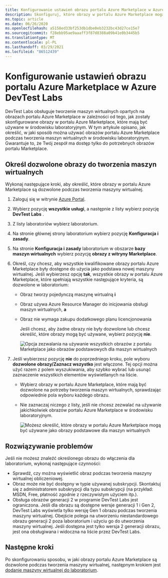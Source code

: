 ```yaml
---
title: Konfigurowanie ustawień obrazu portalu Azure Marketplace w Azure DevTest Labs
description: Skonfiguruj, które obrazy w portalu Azure Marketplace mogą być używane podczas tworzenia maszyny wirtualnej w Azure DevTest Labs
ms.topic: article
ms.date: 06/26/2020
ms.openlocfilehash: a5158ed33bf253db1dbe0eb3232bc43d27ce15e7
ms.sourcegitcommit: f28ebb95ae9aaaff3f87d8388a09b41e0b3445b5
ms.translationtype: MT
ms.contentlocale: pl-PL
ms.lasthandoff: 03/29/2021
ms.locfileid: "86512439"
---
```

# <a name="configure-azure-marketplace-image-settings-in-azure-devtest-labs"></a>Konfigurowanie ustawień obrazu portalu Azure Marketplace w Azure DevTest Labs
DevTest Labs obsługuje tworzenie maszyn wirtualnych opartych na obrazach portalu Azure Marketplace w zależności od tego, jak zostały skonfigurowane obrazy w portalu Azure Marketplace, które mają być używane w środowisku laboratoryjnym. W tym artykule opisano, jak określić, w jaki sposób można używać obrazów portalu Azure Marketplace podczas tworzenia maszyn wirtualnych w środowisku laboratoryjnym. Gwarantuje to, że Twój zespół ma dostęp tylko do potrzebnych obrazów portalu Marketplace. 

## <a name="specify-allowed-images-for-creating-vms"></a>Określ dozwolone obrazy do tworzenia maszyn wirtualnych
Wykonaj następujące kroki, aby określić, które obrazy w portalu Azure Marketplace są dozwolone podczas tworzenia maszyny wirtualnej. 

1. Zaloguj się w witrynie [Azure Portal](https://go.microsoft.com/fwlink/p/?LinkID=525040).
2. Wybierz pozycję **wszystkie usługi**, a następnie z listy wybierz pozycję **DevTest Labs** .
3. Z listy laboratoriów wybierz laboratorium. 
4. Na stronie głównej strony laboratorium wybierz pozycję **Konfiguracja i zasady**.
5. Na stronie **Konfiguracja i zasady** laboratorium w obszarze **bazy maszyn wirtualnych** wybierz pozycję **obrazy z witryny Marketplace**.
6. Określ, czy chcesz, aby wszystkie kwalifikowane obrazy portalu Azure Marketplace były dostępne do użycia jako podstawa nowej maszyny wirtualnej. Jeśli wybierzesz opcję **tak**, wszystkie obrazy w portalu Azure Marketplace, które spełniają wszystkie następujące kryteria, są dozwolone w laboratorium:
   
   * Obraz tworzy pojedynczą maszynę wirtualną **i**
   * Obraz używa Azure Resource Manager do inicjowania obsługi maszyn wirtualnych, **a**
   * Obraz nie wymaga zakupu dodatkowego planu licencjonowania
     
     Jeśli chcesz, aby żadne obrazy nie były dozwolone lub chcesz określić, które obrazy mogą być używane, wybierz pozycję **nie**.
     
     ![Opcja zezwalania na używanie wszystkich obrazów z portalu Marketplace jako obrazów podstawowych dla maszyn wirtualnych](./media/devtest-lab-configure-marketplace-images/allow-all-marketplace-images.png)
7. Jeśli wybierzesz pozycję **nie** do poprzedniego kroku, pole wyboru **dozwolone obrazy/Zaznacz wszystko** jest włączone. 
   Tej opcji można użyć razem z polem wyszukiwania, aby szybko wybrać lub usunąć zaznaczenie wszystkich elementów wyświetlanych na liście.
   * Wybierz obrazy w portalu Azure Marketplace, które mają być dozwolone na potrzeby tworzenia maszyn wirtualnych, sprawdzając odpowiednie pola wyboru każdego obrazu.
   * Nie zaznaczaj niczego z listy, jeśli nie chcesz zezwalać na używanie jakichkolwiek obrazów portalu Azure Marketplace w środowisku laboratoryjnym.
   
     ![Możesz określić, które obrazy w portalu Azure Marketplace mogą być używane jako obrazy podstawowe dla maszyn wirtualnych](./media/devtest-lab-configure-marketplace-images/select-marketplace-images.png)


## <a name="troubleshoot"></a>Rozwiązywanie problemów
Jeśli nie możesz znaleźć określonego obrazu do włączenia dla laboratorium, wykonaj następujące czynności: 

- Sprawdź, czy można wyświetlić obraz podczas tworzenia maszyny wirtualnej obliczeniowej.
- Obraz może nie być dostępny w typie używanej subskrypcji. Skontaktuj się z administratorem subskrypcji dla typu subskrypcji (na przykład: MSDN, Free, płatność zgodnie z rzeczywistym użyciem itp.). 
- Obsługa obrazów generacji 2 w programie DevTest Labs jest ograniczona. Jeśli dla obrazu są dostępne wersje generacji 1 i Gen 2, DevTest Labs wyświetla tylko wersję Gen 1 obrazu podczas tworzenia maszyny wirtualnej. Obejście polega na utworzeniu niestandardowego obrazu generacji 2 poza laboratorium i użyciu go do utworzenia maszyny wirtualnej. Jeśli dostępna jest tylko wersja 2 generacji obrazu, jest ona obsługiwana i widoczna na liście przez DevTest Labs. 
      


## <a name="next-steps"></a>Następne kroki
Po skonfigurowaniu sposobu, w jaki obrazy portalu Azure Marketplace są dozwolone podczas tworzenia maszyny wirtualnej, następnym krokiem jest [dodanie maszyny wirtualnej do laboratorium](devtest-lab-add-vm.md).

